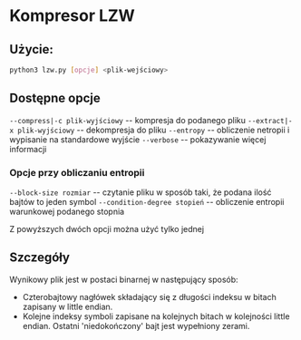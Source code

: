 # Kompresor LZW

## Użycie:

``` sh
python3 lzw.py [opcje] <plik-wejściowy>
```

## Dostępne opcje

`--compress|-c plik-wyjściowy` -- kompresja do podanego pliku
`--extract|-x plik-wyjściowy` -- dekompresja do pliku
`--entropy` -- obliczenie netropii i wypisanie na standardowe wyjście
`--verbose` -- pokazywanie więcej informacji

### Opcje przy obliczaniu entropii

`--block-size rozmiar` -- czytanie pliku w sposób taki, że podana ilość bajtów to jeden symbol
`--condition-degree stopień` -- obliczenie entropii warunkowej podanego stopnia

Z powyższych dwóch opcji można użyć tylko jednej

## Szczegóły

Wynikowy plik jest w postaci binarnej w następujący sposób:
* Czterobajtowy nagłówek składający się z długości indeksu w bitach zapisany w little endian.
* Kolejne indeksy symboli zapisane na kolejnych bitach w kolejności little endian. Ostatni 'niedokończony' bajt jest wypełniony zerami.

